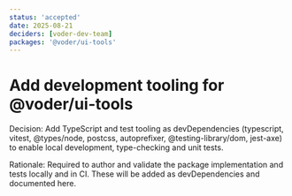 ```yaml
---
status: 'accepted'
date: 2025-08-21
deciders: [voder-dev-team]
packages: '@voder/ui-tools'
---
```

# Add development tooling for @voder/ui-tools

Decision: Add TypeScript and test tooling as devDependencies (typescript, vitest, @types/node, postcss, autoprefixer, @testing-library/dom, jest-axe) to enable local development, type-checking and unit tests.

Rationale: Required to author and validate the package implementation and tests locally and in CI. These will be added as devDependencies and documented here.
